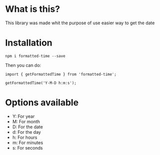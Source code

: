 # What is this?

This library was made whit the purpose of use easier way to get the date

# Installation

`npm i formatted-time --save`

Then you can do: 

```
import { getFormattedTime } from 'formatted-time';

getFormattedTime('Y-M-D h:m:s'); 

```

# Options available
* Y: For year
* M: For month
* D: For the date
* d: For the day
* h: For hours
* m: For minutes
* s: For seconds